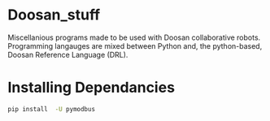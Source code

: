 # Doosan_stuff

Miscellanious programs made to be used with Doosan collaborative robots.
Programming langauges are mixed between Python and, the python-based, Doosan Reference Language (DRL).

# Installing Dependancies
```bash
pip install  -U pymodbus
```
